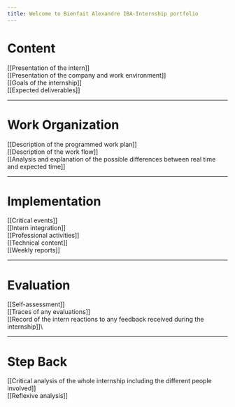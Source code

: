 ```yaml
---
title: Welcome to Bienfait Alexandre IBA-Internship portfolio
---
```

# Content
[[Presentation of the intern]] \
[[Presentation of the company and work environment]] \
[[Goals of the internship]]\
[[Expected deliverables]]

---
# Work Organization
[[Description of the programmed work plan]]\
[[Description of the work flow]]\
[[Analysis and explanation of the possible differences between real time and expected time]]

---
# Implementation
[[Critical events]] \
[[Intern integration]]\
[[Professional activities]]\
[[Technical content]]\
[[Weekly reports]]

---
# Evaluation
[[Self-assessment]]\
[[Traces of any evaluations]]\
[[Record of the intern reactions to any feedback received during the internship]]\

---
# Step Back
[[Critical analysis of the whole internship including the different people involved]]\
[[Reflexive analysis]]

